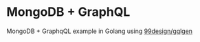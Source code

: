 # MongoDB + GraphQL

MongoDB + GraphqQL example in Golang using [99design/gqlgen](https://github.com/99design/gqlgen)
